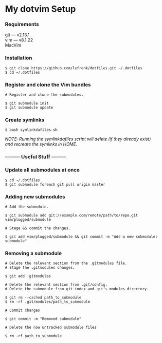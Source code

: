 # My dotvim Setup

### Requirements

git — v2.13.1  
vim — v8.1.22  
MacVim

### Installation

```
$ git clone https://github.com/lefrenk/dotfiles.git ~/.dotfiles
$ cd ~/.dotfiles
```

### Register and clone the Vim bundles
```
# Register and clone the submodules.

$ git submodule init
$ git submodule update
```

### Create symlinks
```
$ bash symlinkdafiles.sh
```
_NOTE: Running the symlinkdafiles script will delete (if they already exist) and recreate the symlinks in HOME._

### ——— Useful Stuff ———

### Update all submodules at once
```
$ cd ~/.dotfiles
$ git submodule foreach git pull origin master
```

### Adding new submodules
```
# Add the submodule.

$ git submodule add git://example.com/remote/path/to/repo.git vim/plugged/submodule

# Stage && commit the changes.

$ git add vim/plugged/submodule && git commit -m "Add a new submodule: submodule"
```

### Removing a submodule
```
# Delete the relevant section from the .gitmodules file.
# Stage the .gitmodules changes.

$ git add .gitmodules

# Delete the relevant section from .git/config.
# Delete the submodule from git index and git's modules directory.

$ git rm --cached path_to_submodule
$ rm -rf .git/modules/path_to_submodule

# Commit changes

$ git commit -m "Removed submodule"

# Delete the now untracked submodule files

$ rm -rf path_to_submodule
```
